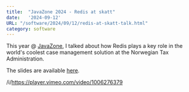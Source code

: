 ```yaml
---
title:  "JavaZone 2024 - Redis at skatt"
date:   '2024-09-12'
URL: "/software/2024/09/12/redis-at-skatt-talk.html"
category: software
---
```


This year @ [JavaZone](http://2024.javazone.no/), I talked about how 
Redis plays a key role in the world's coolest case management solution 
at the Norwegian Tax Administration.
 
The slides are available [here](https://github.com/sebdehne/redis-at-skatt-talk).

/i/https://player.vimeo.com/video/1006276379
